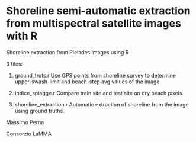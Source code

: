 # Shoreline semi-automatic extraction from multispectral satellite images with  R
Shoreline extraction from Pleiades images using R


3 files:

1) ground_truts.r
Use GPS points from shoreline survey to determine upper-swash-limit and beach-step avg values of the image. 

2) indice_spiagge.r
Compare train site and test site on dry beach pixels. 

2) shoreline_extraction.r
Automatic extraction of shoreline from the image using ground truths.


Massimo Perna

Consorzio LaMMA
